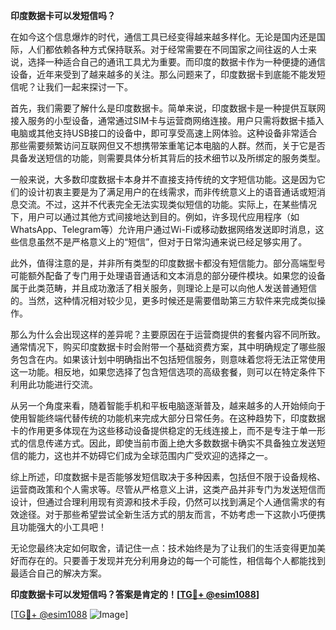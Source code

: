 **印度数据卡可以发短信吗？**

在如今这个信息爆炸的时代，通信工具已经变得越来越多样化。无论是国内还是国际，人们都依赖各种方式保持联系。对于经常需要在不同国家之间往返的人士来说，选择一种适合自己的通讯工具尤为重要。而印度的数据卡作为一种便捷的通信设备，近年来受到了越来越多的关注。那么问题来了，印度数据卡到底能不能发短信呢？让我们一起来探讨一下。

首先，我们需要了解什么是印度数据卡。简单来说，印度数据卡是一种提供互联网接入服务的小型设备，通常通过SIM卡与运营商网络连接。用户只需将数据卡插入电脑或其他支持USB接口的设备中，即可享受高速上网体验。这种设备非常适合那些需要频繁访问互联网但又不想携带笨重笔记本电脑的人群。然而，关于它是否具备发送短信的功能，则需要具体分析其背后的技术细节以及所绑定的服务类型。

一般来说，大多数印度数据卡本身并不直接支持传统的文字短信功能。这是因为它们的设计初衷主要是为了满足用户的在线需求，而非传统意义上的语音通话或短消息交流。不过，这并不代表完全无法实现类似短信的功能。实际上，在某些情况下，用户可以通过其他方式间接地达到目的。例如，许多现代应用程序（如WhatsApp、Telegram等）允许用户通过Wi-Fi或移动数据网络发送即时消息，这些信息虽然不是严格意义上的“短信”，但对于日常沟通来说已经足够实用了。

此外，值得注意的是，并非所有类型的印度数据卡都没有短信能力。部分高端型号可能额外配备了专门用于处理语音通话和文本消息的部分硬件模块。如果您的设备属于此类范畴，并且成功激活了相关服务，则理论上是可以向他人发送普通短信的。当然，这种情况相对较少见，更多时候还是需要借助第三方软件来完成类似操作。

那么为什么会出现这样的差异呢？主要原因在于运营商提供的套餐内容不同所致。通常情况下，购买印度数据卡时会附带一个基础资费方案，其中明确规定了哪些服务包含在内。如果该计划中明确指出不包括短信服务，则意味着您将无法正常使用这一功能。相反地，如果您选择了包含短信选项的高级套餐，则可以在特定条件下利用此功能进行交流。

从另一个角度来看，随着智能手机和平板电脑逐渐普及，越来越多的人开始倾向于使用智能终端代替传统的功能机来完成大部分日常任务。在这种趋势下，印度数据卡的作用更多体现在为这些移动设备提供稳定的无线连接上，而不是专注于单一形式的信息传递方式。因此，即使当前市面上绝大多数数据卡确实不具备独立发送短信的能力，这也并不妨碍它们成为全球范围内广受欢迎的选择之一。

综上所述，印度数据卡是否能够发短信取决于多种因素，包括但不限于设备规格、运营商政策和个人需求等。尽管从严格意义上讲，这类产品并非专门为发送短信而设计，但通过合理利用现有资源和技术手段，仍然可以找到满足个人通信需求的有效途径。对于那些希望尝试全新生活方式的朋友而言，不妨考虑一下这款小巧便携且功能强大的小工具吧！

无论您最终决定如何取舍，请记住一点：技术始终是为了让我们的生活变得更加美好而存在的。只要善于发现并充分利用身边的每一个可能性，相信每个人都能找到最适合自己的解决方案。

**印度数据卡可以发短信吗？答案是肯定的！[[TG💪+ @esim1088](https://t.me/s/esim1088)]**

[[TG💪+ @esim1088](https://t.me/s/esim1088) ![Image](https://i.postimg.cc/4NQfJmqS/Snipaste-2025-05-13-00-14-12.png)]